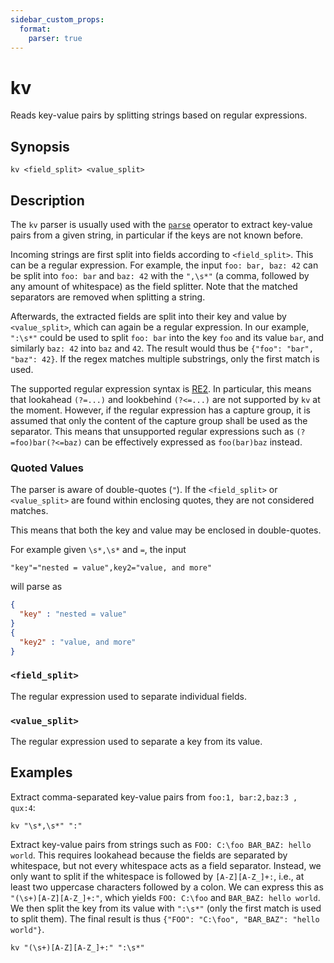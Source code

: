 ```yaml
---
sidebar_custom_props:
  format:
    parser: true
---
```


# kv

Reads key-value pairs by splitting strings based on regular expressions.

## Synopsis

```
kv <field_split> <value_split>
```

## Description

The `kv` parser is usually used with the [`parse`](../operators/parse.md)
operator to extract key-value pairs from a given string, in particular if the
keys are not known before.

Incoming strings are first split into fields according to `<field_split>`. This
can be a regular expression. For example, the input `foo: bar, baz: 42` can be
split into `foo: bar` and `baz: 42` with the `",\s*"` (a comma, followed by any
amount of whitespace) as the field splitter. Note that the matched separators
are removed when splitting a string.

Afterwards, the extracted fields are split into their key and value by
`<value_split>`, which can again be a regular expression. In our example,
`":\s*"` could be used to split `foo: bar` into the key `foo` and its value
`bar`, and similarly `baz: 42` into `baz` and `42`. The result would thus be
`{"foo": "bar", "baz": 42}`. If the regex matches multiple substrings, only the
first match is used.

The supported regular expression syntax is
[RE2](https://github.com/google/re2/wiki/Syntax). In particular, this means that
lookahead `(?=...)` and lookbehind `(?<=...)` are not supported by `kv` at
the moment. However, if the regular expression has a capture group, it is assumed
that only the content of the capture group shall be used as the separator. This
means that unsupported regular expressions such as `(?=foo)bar(?<=baz)` can be
effectively expressed as `foo(bar)baz` instead.

### Quoted Values

The parser is aware of double-quotes (`"`). If the `<field_split>` or
`<value_split>` are found within enclosing quotes, they are not considered matches.

This means that both the key and value may be enclosed in double-quotes.

For example given `\s*,\s*` and `=`, the input


```
"key"="nested = value",key2="value, and more"
```
will parse as 
```json 
{ 
  "key" : "nested = value" 
}
{
  "key2" : "value, and more"
}
```

### `<field_split>`

The regular expression used to separate individual fields.

### `<value_split>`

The regular expression used to separate a key from its value.

## Examples

Extract comma-separated key-value pairs from `foo:1, bar:2,baz:3 , qux:4`:

```
kv "\s*,\s*" ":"
```

Extract key-value pairs from strings such as `FOO: C:\foo BAR_BAZ: hello world`.
This requires lookahead because the fields are separated by whitespace, but not
every whitespace acts as a field separator. Instead, we only want to split if
the whitespace is followed by `[A-Z][A-Z_]+:`, i.e., at least two uppercase
characters followed by a colon. We can express this as `"(\s+)[A-Z][A-Z_]+:"`,
which yields `FOO: C:\foo` and `BAR_BAZ: hello world`. We then split the key
from its value with `":\s*"` (only the first match is used to split them). The
final result is thus `{"FOO": "C:\foo", "BAR_BAZ": "hello world"}`.

```
kv "(\s+)[A-Z][A-Z_]+:" ":\s*"
```
